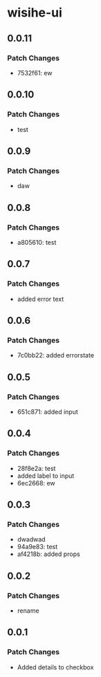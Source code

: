 # wisihe-ui

## 0.0.11

### Patch Changes

- 7532f61: ew

## 0.0.10

### Patch Changes

- test

## 0.0.9

### Patch Changes

- daw

## 0.0.8

### Patch Changes

- a805610: test

## 0.0.7

### Patch Changes

- added error text

## 0.0.6

### Patch Changes

- 7c0bb22: added errorstate

## 0.0.5

### Patch Changes

- 651c871: added input

## 0.0.4

### Patch Changes

- 28f8e2a: test
- added label to input
- 6ec2668: ew

## 0.0.3

### Patch Changes

- dwadwad
- 94a9e83: test
- af4218b: added props

## 0.0.2

### Patch Changes

- rename

## 0.0.1

### Patch Changes

- Added details to checkbox
